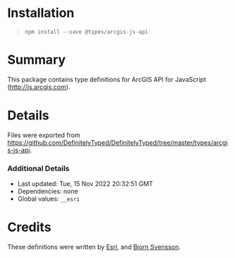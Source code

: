# Installation
> `npm install --save @types/arcgis-js-api`

# Summary
This package contains type definitions for ArcGIS API for JavaScript (http://js.arcgis.com).

# Details
Files were exported from https://github.com/DefinitelyTyped/DefinitelyTyped/tree/master/types/arcgis-js-api.

### Additional Details
 * Last updated: Tue, 15 Nov 2022 20:32:51 GMT
 * Dependencies: none
 * Global values: `__esri`

# Credits
These definitions were written by [Esri](https://github.com/Esri), and [Bjorn Svensson](https://github.com/bsvensson).
